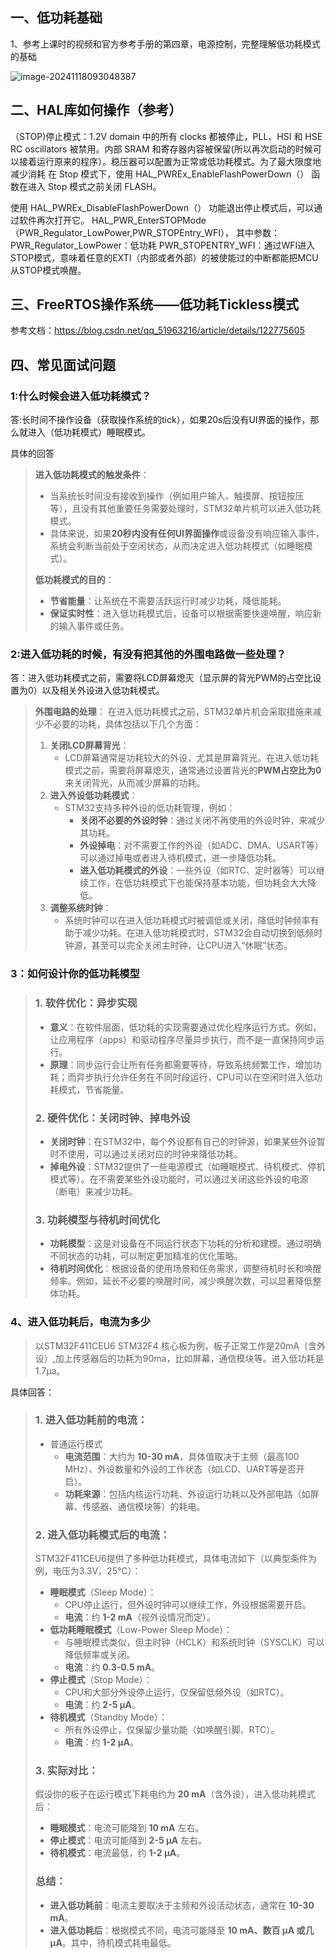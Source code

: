 ## 一、低功耗基础

1、参考上课时的视频和官方参考手册的第四章，电源控制，完整理解低功耗模式的基础

![image-20241118093048387](https://gitee.com/zhangshoudao/pic_bed/raw/master/img/202411180930549.png)

## 二、HAL库如何操作（参考）

（STOP)停止模式：1.2V domain 中的所有 clocks 都被停止，PLL、HSI 和 HSE RC oscillators 被禁用。内部 SRAM 和寄存器内容被保留(所以再次启动的时候可以接着运行原来的程序）。稳压器可以配置为正常或低功耗模式。为了最大限度地减少消耗 在 Stop 模式下，使用 HAL_PWREx_EnableFlashPowerDown（） 函数在进入 Stop 模式之前关闭 FLASH。

使用 HAL_PWREx_DisableFlashPowerDown（） 功能退出停止模式后，可以通过软件再次打开它。     HAL_PWR_EnterSTOPMode（PWR_Regulator_LowPower,PWR_STOPEntry_WFI），
其中参数：
PWR_Regulator_LowPower：低功耗
PWR_STOPENTRY_WFI：通过WFI进入STOP模式，意味着任意的EXTI（内部或者外部）的被使能过的中断都能把MCU从STOP模式唤醒。

## 三、FreeRTOS操作系统——低功耗Tickless模式

参考文档：https://blog.csdn.net/qq_51963216/article/details/122775605

## 四、常见面试问题

### 1:什么时候会进入低功耗模式？
答:长时间不操作设备（获取操作系统的tick），如果20s后没有UI界面的操作，那么就进入（低功耗模式）睡眠模式。

具体的回答

> **进入低功耗模式的触发条件**：
>
> - 当系统长时间没有接收到操作（例如用户输入、触摸屏、按钮按压等），且没有其他重要任务需要处理时，STM32单片机可以进入低功耗模式。
> - 具体来说，如果**20秒内没有任何UI界面操作**或设备没有响应输入事件，系统会判断当前处于空闲状态，从而决定进入低功耗模式（如睡眠模式）。
>
> **低功耗模式的目的**：
>
> - **节省能量**：让系统在不需要活跃运行时减少功耗，降低能耗。
> - **保证实时性**：进入低功耗模式后，设备可以根据需要快速唤醒，响应新的输入事件或任务。

### 2:进入低功耗的时候，有没有把其他的外围电路做一些处理？
答：进入低功耗模式之前，需要将LCD屏幕熄灭（显示屏的背光PWM的占空比设置为0）以及相关外设进入低功耗模式。

> **外围电路的处理**：
> 在进入低功耗模式之前，STM32单片机会采取措施来减少不必要的功耗，具体包括以下几个方面：
>
> 1. **关闭LCD屏幕背光**：
>    - LCD屏幕通常是功耗较大的外设，尤其是屏幕背光。在进入低功耗模式之前，需要将屏幕熄灭，通常通过设置背光的**PWM占空比为0**来关闭背光，从而减少屏幕的功耗。
> 2. **进入外设低功耗模式**：
>    - STM32支持多种外设的低功耗管理，例如：
>      - **关闭不必要的外设时钟**：通过关闭不再使用的外设时钟，来减少其功耗。
>      - **外设掉电**：对不需要工作的外设（如ADC、DMA、USART等）可以通过掉电或者进入待机模式，进一步降低功耗。
>      - **进入低功耗模式的外设**：一些外设（如RTC、定时器等）可以继续工作，在低功耗模式下也能保持基本功能，但功耗会大大降低。
> 3. **调整系统时钟**：
>    - 系统时钟可以在进入低功耗模式时被调低或关闭，降低时钟频率有助于减少功耗。在进入低功耗模式时，STM32会自动切换到低频时钟源，甚至可以完全关闭主时钟，让CPU进入“休眠”状态。

### 3：如何设计你的低功耗模型

> ### 1. **软件优化：异步实现**
>
> - **意义**：在软件层面，低功耗的实现需要通过优化程序运行方式。例如，让应用程序（apps）和驱动程序尽量异步执行，而不是一直保持同步运行。
> - **原理**：同步运行会让所有任务都需要等待，导致系统频繁工作，增加功耗；而异步执行允许任务在不同时段运行，CPU可以在空闲时进入低功耗模式，节省能量。
>
> ### 2. **硬件优化：关闭时钟、掉电外设**
>
> - **关闭时钟**：在STM32中，每个外设都有自己的时钟源，如果某些外设暂时不使用，可以通过关闭对应的时钟来降低功耗。
> - **掉电外设**：STM32提供了一些电源模式（如睡眠模式、待机模式、停机模式等）。在不需要某些外设功能时，可以通过关闭这些外设的电源（断电）来减少功耗。
>
> ### 3. **功耗模型与待机时间优化**
>
> - **功耗模型**：这是对设备在不同运行状态下功耗的分析和建模。通过明确不同状态的功耗，可以制定更加精准的优化策略。
> - **待机时间优化**：根据设备的使用场景和任务需求，调整待机时长和唤醒频率。例如，延长不必要的唤醒时间，减少唤醒次数，可以显著降低整体功耗。

### 4、进入低功耗后，电流为多少

> 以STM32F411CEU6 STM32F4 核心板为例，板子正常工作是20mA（含外设）,加上传感器后的功耗为90ma，比如屏幕，通信模块等。进入低功耗是1.7μa。

具体回答：

> ### 1. **进入低功耗前的电流**：
>
> - 普通运行模式
>   - **电流范围**：大约为 **10-30 mA**，具体值取决于主频（最高100 MHz）、外设数量和外设的工作状态（如LCD、UART等是否开启）。
>   - **功耗来源**：包括内核运行功耗、外设运行功耗以及外部电路（如屏幕、传感器、通信模块等）的耗电。
>
> ### 2. **进入低功耗模式后的电流**：
>
> STM32F411CEU6提供了多种低功耗模式，具体电流如下（以典型条件为例，电压为3.3V，25°C）：
>
> - **睡眠模式**（Sleep Mode）：
>   - CPU停止运行，但外设时钟可以继续工作，外设根据需要开启。
>   - **电流**：约 **1-2 mA**（视外设情况而定）。
> - **低功耗睡眠模式**（Low-Power Sleep Mode）：
>   - 与睡眠模式类似，但主时钟（HCLK）和系统时钟（SYSCLK）可以降低频率或关闭。
>   - **电流**：约 **0.3-0.5 mA**。
> - **停止模式**（Stop Mode）：
>   - CPU和大部分外设停止运行，仅保留低频外设（如RTC）。
>   - **电流**：约 **2-5 µA**。
> - **待机模式**（Standby Mode）：
>   - 所有外设停止，仅保留少量功能（如唤醒引脚、RTC）。
>   - **电流**：约 **1-2 µA**。
>
> ### 3. **实际对比**：
>
> 假设你的板子在运行模式下耗电约为 **20 mA**（含外设），进入低功耗模式后：
>
> - **睡眠模式**：电流可能降到 **10 mA** 左右。
> - **停止模式**：电流可能降到 **2-5 µA** 左右。
> - **待机模式**：电流最低，约 **1-2 µA**。
>
> ### **总结**：
>
> - **进入低功耗前**：电流主要取决于主频和外设活动状态，通常在 **10-30 mA**。
> - **进入低功耗后**：根据模式不同，电流可能降至 **10 mA、数百 µA 或几 µA**。其中，待机模式耗电最低。

